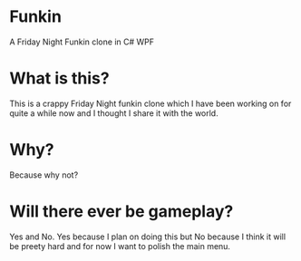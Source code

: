 # Funkin
 A Friday Night Funkin clone in C# WPF
 
# What is this?
 This is a crappy Friday Night funkin clone which I have been working on for quite a while now and I thought I share it with the world.

# Why?
 Because why not?

# Will there ever be gameplay?
 Yes and No. Yes because I plan on doing this but No because I think it will be preety hard and for now I want to polish the main menu.
